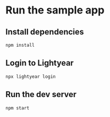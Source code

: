 # Run the sample app

## Install dependencies

```shell
npm install
```

## Login to Lightyear

```shell
npx lightyear login
```

## Run the dev server

```shell
npm start
```
